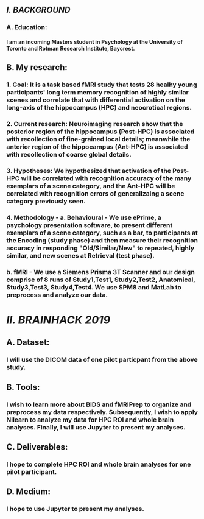 ## *I. BACKGROUND*

### A. Education: 
#### I am an incoming Masters student in Psychology at the University of Toronto and Rotman Research Institute, Baycrest. 
  
## B. My research: 
       
### 1. Goal: It is a task based fMRI study that tests 28 healhy young participants' long term memory recognition of highly similar scenes and correlate that with differential activation on the long-axis of the hippocampus (HPC) and neocrotical regions. 
       
### 2. Current research: Neuroimaging research show that the posterior region of the hippocampus (Post-HPC) is associated with recollection of fine-grained local details; meanwhile the anterior region of the hippocampus (Ant-HPC) is associated with recollection of coarse global details.
 
### 3. Hypotheses: We hypothesized that activation of the Post-HPC will be correlated with recognition accuracy of the many exemplars of a scene category, and the Ant-HPC will be correlated with recognition errors of generalizaing a scene category previously seen.
       
### 4. Methodology - a. Behavioural - We use ePrime, a psychology presentation software, to present different exemplars of a scene        category, such as a bar, to participants at the Encoding (study phase) and then measure their recognition accuracy in responding "Old/Similar/New" to repeated, highly similar, and new scenes at Retrieval (test phase).

### b. fMRI - We use a Siemens Prisma 3T Scanner and our design comprise of 8 runs of Study1,Test1, Study2,Test2, Anatomical, Study3,Test3, Study4,Test4. We use SPM8 and MatLab to preprocess and analyze our data.
                                  
# *II. BRAINHACK 2019*

## A. Dataset: 
### I will use the DICOM data of one pilot particpant from the above study.

## B. Tools: 
### I wish to learn more about BIDS and fMRIPrep to organize and preprocess my data respectively. Subsequently, I wish to apply Nilearn to analyze my data for HPC ROI and whole brain analyses. Finally, I will use Jupyter to present my analyses.

## C. Deliverables: 
### I hope to complete HPC ROI and whole brain analyses for one pilot participant.
  
## D. Medium: 
### I hope to use Jupyter to present my analyses.
